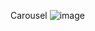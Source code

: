 Carousel
![image](https://user-images.githubusercontent.com/61547441/170862310-3257463f-8098-4fec-ad28-900ab6879e13.png)
